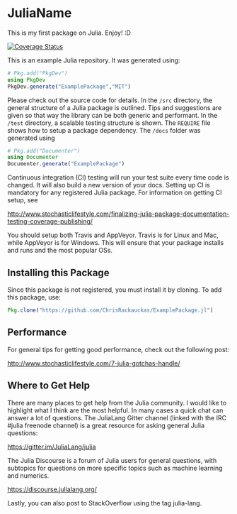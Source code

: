 # JuliaName

This is my first package on Julia. Enjoy! :D


[![Coverage Status](https://coveralls.io/repos/github/fratava/JuliaName.jl/badge.svg?branch=master)](https://coveralls.io/github/fratava/JuliaName.jl?branch=master)

This is an example Julia repository. It was generated using:

```julia
# Pkg.add("PkgDev")
using PkgDev
PkgDev.generate("ExamplePackage","MIT")
```

Please check out the source code for details. In the `/src` directory, the general
structure of a Julia package is outlined. Tips and suggestions are given so that
way the library can be both generic and performant. In the `/test` directory,
a scalable testing structure is shown. The `REQUIRE` file shows how to setup
a package dependency. The `/docs` folder was generated using

```julia
# Pkg.add("Documenter")
using Documenter
Documenter.generate("ExamplePackage")
```

Continuous integration (CI) testing will run your test suite every time code is changed.
It will also build a new version of your docs. Setting up CI is mandatory for
any registered Julia package. For information on getting CI setup, see

http://www.stochasticlifestyle.com/finalizing-julia-package-documentation-testing-coverage-publishing/

You should setup both Travis and AppVeyor. Travis is for Linux and Mac, while
AppVeyor is for Windows. This will ensure that your package installs and runs
and the most popular OSs.

## Installing this Package

Since this package is not registered, you must install it by cloning. To add this package, use:

```julia
Pkg.clone("https://github.com/ChrisRackauckas/ExamplePackage.jl")
```

## Performance

For general tips for getting good performance, check out the following post:

http://www.stochasticlifestyle.com/7-julia-gotchas-handle/

## Where to Get Help

There are many places to get help from the Julia community. I would like to highlight what I think are the most helpful. In many cases a quick chat can answer a lot of questions. The JuliaLang Gitter channel (linked with the IRC #julia freenode channel) is a great resource for asking general Julia questions:

https://gitter.im/JuliaLang/julia

The Julia Discourse is a forum of Julia users for general questions, with subtopics for questions on more specific topics such as machine learning and numerics.

https://discourse.julialang.org/

Lastly, you can also post to StackOverflow using the tag julia-lang.
